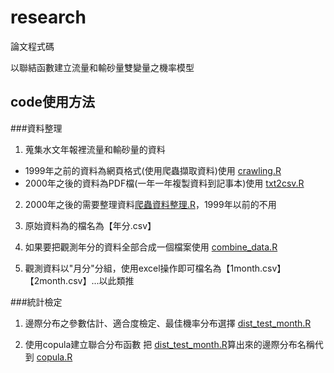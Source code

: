 # research
論文程式碼

以聯結函數建立流量和輸砂量雙變量之機率模型

## code使用方法

###資料整理
1. 蒐集水文年報裡流量和輸砂量的資料
  * 1999年之前的資料為網頁格式(使用爬蟲擷取資料)使用 [crawling.R](https://github.com/nhpss921111/research/blob/master/crawling.R)
  * 2000年之後的資料為PDF檔(一年一年複製資料到記事本)使用 [txt2csv.R](https://github.com/nhpss921111/research/blob/master/txt2csv.R)
   
2. 2000年之後的需要整理資料[爬蟲資料整理.R](https://github.com/nhpss921111/research/blob/master/%E7%88%AC%E8%9F%B2%E8%B3%87%E6%96%99%E6%95%B4%E7%90%86.R)，1999年以前的不用 
    
3. 原始資料為的檔名為【年分.csv】

4. 如果要把觀測年分的資料全部合成一個檔案使用 [combine_data.R](https://github.com/nhpss921111/research/blob/master/combine_data.R)
   
5. 觀測資料以"月分"分組，使用excel操作即可檔名為【1month.csv】【2month.csv】...以此類推

###統計檢定 
1. 邊際分布之參數估計、適合度檢定、最佳機率分布選擇 
   [dist_test_month.R](https://github.com/nhpss921111/research/blob/master/dist_test_month.R)
   
2. 使用copula建立聯合分布函數
   把 [dist_test_month.R](https://github.com/nhpss921111/research/blob/master/dist_test_month.R)算出來的邊際分布名稱代到 [copula.R](https://github.com/nhpss921111/research/blob/master/copula.R)


